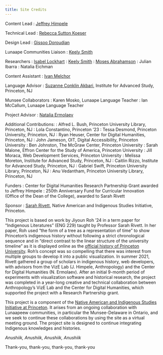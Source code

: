 ```yaml
---
title: Site Credits
---
```


Content Lead
: [Jeffrey Himpele](https://anthropology.princeton.edu/people/jeffrey-himpele)

Technical Lead
: [Rebecca Sutton Koeser](https://cdh.princeton.edu/people/rebecca-sutton-koeser/)

Design Lead
: [Gissoo Doroudian](https://cdh.princeton.edu/people/gissoo-doroudian/)

Lunaape Communities Liaison 
: [Keely Smith](https://history.princeton.edu/people/keely-smith)

Researchers
: [Isabel Lockhart](https://indigenous.princeton.edu/people/isabel-lockhart)
: [Keely Smith](https://history.princeton.edu/people/keely-smith)
: [Moses Abrahamson](https://jrc.princeton.edu/people/abrahamson)
: Julian Ibarra
: Natalia Eichman

Content Assistant
: [Ivan Melchor](https://anthropology.princeton.edu/people/ivan-melchor)

Language Advisor
: [Suzanne Conklin Akbari](https://suzanneakbari.com/), Institute for Advanced Study, Princeton, NJ

Munsee Collaborators
: Karen Mosko, Lunaape Language Teacher
: Ian McCallum, Lunaape Language Teacher

Project Advisor
: [Natalia Ermolaev](https://cdh.princeton.edu/people/natasha-ermolaev/)

Additional Contributions:
: Alfred L. Bush, Princeton University Library, Princeton, NJ
: Lola Constantino, Princeton ‘23
: Tessa Desmond, Princeton University, Princeton, NJ
: Ryan Heuser, Center for Digital Humanities, Princeton, NJ
: John Jameson, OIT, Digital Accessibility, Princeton University
: Ben Johnston, The McGraw Center, Princeton University
: Sarah Malone, Effron Center for the Study of America, Princeton University
: Jill Moraca, Web Development Services, Princeton University
: Melissa Moreton, Institute for Advanced Study, Princeton, NJ
: Caitlin Rizzo, Institute for Advanced Study, Princeton, NJ
: Gabriel Swift, Princeton University Library, Princeton, NJ
: Anu Vedantham, Princeton University Library, Princeton, NJ

Funders
: Center for Digital Humanities Research Partnership Grant awarded to Jeffrey Himpele
: 250th Anniversary Fund for Curricular Innovation (Office of the Dean of the College), awarded to Sarah Rivett

Sponsor
: [Sarah Rivett](https://english.princeton.edu/people/sarah-rivett), Native American and Indigenous Studies Initiative, Princeton.

This project is based on  work by Jiyoun Roh ’24 in a term paper for “Indigenous Literatures” (ENG 229) taught by Professor Sarah Rivett. In her paper, Roh used “the form of a tree as a representation of time” to show Princeton’s indigenous history without following a strict chronological sequence and in “direct contrast to the linear structure of the university timeline” as it is displayed online as the [official history of Princeton University](http://princeton.edu/meet-princeton/history). Roh’s concept was so compelling that there was interest from multiple groups to develop it into a public visualization. In summer 2021, Rivett gathered a group of scholars in indigenous history, web developers, with advisors from the VizE Lab (J. Himpele, Anthropology) and the Center for Digital Humanities (N. Ermolaev). After an initial 9-month period of experiments with visualization software and historical research, the project was completed in a year-long creative and technical collaboration between Anthropology’s VizE Lab and the Center for Digital Humanities, which supported the project with a Research Partnership grant.
 
This project is a component of the [Native American and Indigenous Studies Initiative at Princeton](http://indigenous.princeton.edu/). It arises from an ongoing collaboration with Lunaapeew communities, in particular the Munsee-Delaware in Ontario, and we seek to continue these collaborations by using the site as a virtual meeting ground. The project site is designed to continue integrating Indigenous knowledges and histories. 

*Anushiik, Anushiik, Anushiik, Anushiik*

Thank-you, thank-you, thank-you, thank-you

